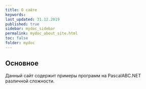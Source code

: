 ```yaml
---
title: О сайте
keywords: 
last_updated: 31.12.2019
published: true
sidebar: mydoc_sidebar
permalink: mydoc_about_site.html
toc: false
folder: mydoc
---
```


## Основное
Данный сайт содержит примеры программ на PascalABC.NET различной сложности.
